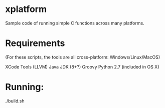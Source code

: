 # xplatform

Sample code of running simple C functions across many platforms.

# Requirements

(For these scripts, the tools are all cross-platform: Windows/Linux/MacOS)

XCode Tools (LLVM)
Java JDK (8+?)
Groovy
Python 2.7 (included in OS X)

# Running:

  ./build.sh